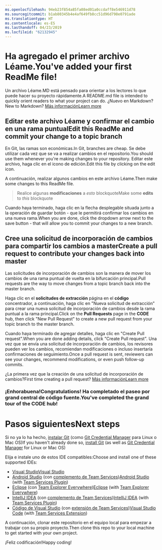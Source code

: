 ```yaml
---
ms.openlocfilehash: 94eb23f854a85fa08ed01a0ccdaff8e546911d78
ms.sourcegitcommit: b1ab80345b4e4af649fb8cc51d96d798e0791ade
ms.translationtype: HT
ms.contentlocale: es-ES
ms.lasthandoff: 04/23/2019
ms.locfileid: "62132945"
---
```

# <a name="youve-added-your-first-readme-file"></a><span data-ttu-id="800f5-101">Ha agregado el primer archivo Léame.</span><span class="sxs-lookup"><span data-stu-id="800f5-101">You've added your first ReadMe file!</span></span>
<span data-ttu-id="800f5-102">Un archivo Léame.MD está pensado para orientar a los lectores lo que puede hacer su proyecto rápidamente.</span><span class="sxs-lookup"><span data-stu-id="800f5-102">A README.md file is intended to quickly orient readers to what your project can do.</span></span>  <span data-ttu-id="800f5-103">¿Nuevo en Markdown?</span><span class="sxs-lookup"><span data-stu-id="800f5-103">New to Markdown?</span></span> [<span data-ttu-id="800f5-104">Más información</span><span class="sxs-lookup"><span data-stu-id="800f5-104">Learn more</span></span>](https://go.microsoft.com/fwlink/p/?LinkId=524306&clcid=0x409)

## <a name="edit-this-readme-and-commit-your-change-to-a-topic-branch"></a><span data-ttu-id="800f5-105">Editar este archivo Léame y confirmar el cambio en una rama puntual</span><span class="sxs-lookup"><span data-stu-id="800f5-105">Edit this ReadMe and commit your change to a topic branch</span></span>
<span data-ttu-id="800f5-106">En Git, las ramas son económicas.</span><span class="sxs-lookup"><span data-stu-id="800f5-106">In Git, branches are cheap.</span></span>  <span data-ttu-id="800f5-107">Se debe utilizar cada vez que se va a realizar cambios en el repositorio.</span><span class="sxs-lookup"><span data-stu-id="800f5-107">You should use them whenever you're making changes to your repository.</span></span>  <span data-ttu-id="800f5-108">Editar este archivo, haga clic en el icono de edición.</span><span class="sxs-lookup"><span data-stu-id="800f5-108">Edit this file by clicking on the edit icon.</span></span>

<span data-ttu-id="800f5-109">A continuación, realizar algunos cambios en este archivo Léame.</span><span class="sxs-lookup"><span data-stu-id="800f5-109">Then make some changes to this ReadMe file.</span></span>

> <span data-ttu-id="800f5-110">Realice algunas **modificaciones** a _esto_ blockquote</span><span class="sxs-lookup"><span data-stu-id="800f5-110">Make some **edits** to _this_ blockquote</span></span>

<span data-ttu-id="800f5-111">Cuando haya terminado, haga clic en la flecha desplegable situada junto a la operación de guardar botón - que le permitirá confirmar los cambios en una nueva rama.</span><span class="sxs-lookup"><span data-stu-id="800f5-111">When you are done, click the dropdown arrow next to the save button - that will allow you to commit your changes to a new branch.</span></span>

## <a name="create-a-pull-request-to-contribute-your-changes-back-into-master"></a><span data-ttu-id="800f5-112">Cree una solicitud de incorporación de cambios para compartir los cambios a master</span><span class="sxs-lookup"><span data-stu-id="800f5-112">Create a pull request to contribute your changes back into master</span></span>
<span data-ttu-id="800f5-113">Las solicitudes de incorporación de cambios son la manera de mover los cambios de una rama puntual de vuelta en la bifurcación principal.</span><span class="sxs-lookup"><span data-stu-id="800f5-113">Pull requests are the way to move changes from a topic branch back into the master branch.</span></span>

<span data-ttu-id="800f5-114">Haga clic en el **solicitudes de extracción** página en el **código** concentrador, a continuación, haga clic en "Nueva solicitud de extracción" para crear una nueva solicitud de incorporación de cambios desde la rama puntual a la rama principal.</span><span class="sxs-lookup"><span data-stu-id="800f5-114">Click on the **Pull Requests** page in the **CODE** hub, then click "New Pull Request" to create a new pull request from your topic branch to the master branch.</span></span>

<span data-ttu-id="800f5-115">Cuando haya terminado de agregar detalles, haga clic en "Create Pull request".</span><span class="sxs-lookup"><span data-stu-id="800f5-115">When you are done adding details, click "Create Pull request".</span></span> <span data-ttu-id="800f5-116">Una vez que se envía una solicitud de incorporación de cambios, los revisores pueden ver los cambios, recomiendan modificaciones o incluso insertaría confirmaciones de seguimiento.</span><span class="sxs-lookup"><span data-stu-id="800f5-116">Once a pull request is sent, reviewers can see your changes, recommend modifications, or even push follow-up commits.</span></span>

<span data-ttu-id="800f5-117">¿La primera vez que la creación de una solicitud de incorporación de cambios?</span><span class="sxs-lookup"><span data-stu-id="800f5-117">First time creating a pull request?</span></span>  [<span data-ttu-id="800f5-118">Más información</span><span class="sxs-lookup"><span data-stu-id="800f5-118">Learn more</span></span>](https://go.microsoft.com/fwlink/?LinkId=533211&clcid=0x409)

### <a name="congratulations-youve-completed-the-grand-tour-of-the-code-hub"></a><span data-ttu-id="800f5-119">¡Enhorabuena!</span><span class="sxs-lookup"><span data-stu-id="800f5-119">Congratulations!</span></span> <span data-ttu-id="800f5-120">Ha completado el paseo por grand central de código fuente.</span><span class="sxs-lookup"><span data-stu-id="800f5-120">You've completed the grand tour of the CODE hub!</span></span>

# <a name="next-steps"></a><span data-ttu-id="800f5-121">Pasos siguientes</span><span class="sxs-lookup"><span data-stu-id="800f5-121">Next steps</span></span>

<span data-ttu-id="800f5-122">Si no ya lo ha hecho, [instalar Git](https://git-scm.com/downloads) (como [Git Credential Manager](https://java.visualstudio.com/Downloads/gitcredentialmanager/Index) para Linux o Mac OS)</span><span class="sxs-lookup"><span data-stu-id="800f5-122">If you haven't already done so, [install Git](https://git-scm.com/downloads) (as well as [Git Credential Manager](https://java.visualstudio.com/Downloads/gitcredentialmanager/Index) for Linux or Mac OS)</span></span>

<span data-ttu-id="800f5-123">Elija e instale uno de estos IDE compatibles:</span><span class="sxs-lookup"><span data-stu-id="800f5-123">Choose and install one of these supported IDEs:</span></span>
* [<span data-ttu-id="800f5-124">Visual Studio</span><span class="sxs-lookup"><span data-stu-id="800f5-124">Visual Studio</span></span>](https://go.microsoft.com/fwlink/?LinkId=309297&clcid=0x409&slcid=0x409)
* <span data-ttu-id="800f5-125">[Android Studio](https://developer.android.com/studio) (con [complemento de Team Services](https://java.visualstudio.com/Downloads/intellijplugin/Index))</span><span class="sxs-lookup"><span data-stu-id="800f5-125">[Android Studio](https://developer.android.com/studio) (with [Team Services Plugin](https://java.visualstudio.com/Downloads/intellijplugin/Index))</span></span>
* <span data-ttu-id="800f5-126">[Eclipse](https://www.eclipse.org/downloads) (con [Team Explorer Everywhere](https://java.visualstudio.com/Downloads/eclipseplugin/Index))</span><span class="sxs-lookup"><span data-stu-id="800f5-126">[Eclipse](https://www.eclipse.org/downloads) (with [Team Explorer Everywhere](https://java.visualstudio.com/Downloads/eclipseplugin/Index))</span></span>
* <span data-ttu-id="800f5-127">[IntelliJ IDEA](https://www.jetbrains.com/idea/download) (con [complemento de Team Services](https://java.visualstudio.com/Downloads/intellijplugin/Index))</span><span class="sxs-lookup"><span data-stu-id="800f5-127">[IntelliJ IDEA](https://www.jetbrains.com/idea/download) (with [Team Services Plugin](https://java.visualstudio.com/Downloads/intellijplugin/Index))</span></span>
* <span data-ttu-id="800f5-128">[Código de Visual Studio](https://code.visualstudio.com/Download) (con [extensión de Team Services](https://java.visualstudio.com/Downloads/visualstudiocode/Index))</span><span class="sxs-lookup"><span data-stu-id="800f5-128">[Visual Studio Code](https://code.visualstudio.com/Download) (with [Team Services Extension](https://java.visualstudio.com/Downloads/visualstudiocode/Index))</span></span>

<span data-ttu-id="800f5-129">A continuación, clonar este repositorio en el equipo local para empezar a trabajar con su propio proyecto.</span><span class="sxs-lookup"><span data-stu-id="800f5-129">Then clone this repo to your local machine to get started with your own project.</span></span>
  
<span data-ttu-id="800f5-130">¡Feliz codificación!</span><span class="sxs-lookup"><span data-stu-id="800f5-130">Happy coding!</span></span>